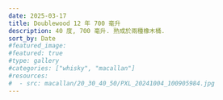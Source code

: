 ```yaml
---
date: 2025-03-17
title: Doublewood 12 年 700 毫升
description: 40 度, 700 毫升. 熟成於兩種橡木桶.
sort_by: Date
#featured_image: 
#featured: true
#type: gallery
#categories: ["whisky", "macallan"]
#resources:
#  - src: macallan/20_30_40_50/PXL_20241004_100905984.jpg
---
```

